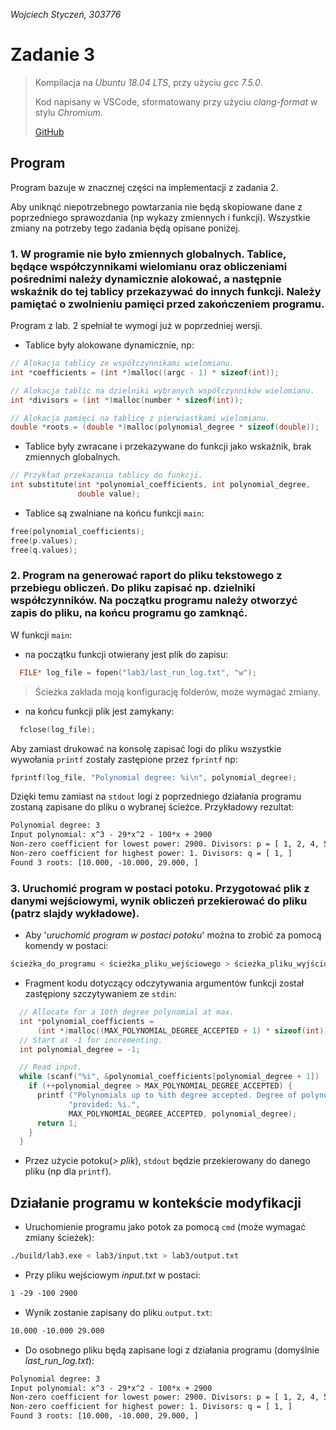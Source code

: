 _Wojciech Styczeń, 303776_

# Zadanie 3

> Kompilacja na _Ubuntu 18.04 LTS_, przy użyciu _gcc 7.5.0_.
>
> Kod napisany w VSCode, sformatowany przy użyciu _clang-format_ w stylu _Chromium_.
>
> [GitHub](https://github.com/wstyczen/PROS.git)

## Program

Program bazuje w znacznej części na implementacji z zadania 2.

Aby uniknąć niepotrzebnego powtarzania nie będą skopiowane dane z poprzedniego sprawozdania (np wykazy zmiennych i funkcji). Wszystkie zmiany na potrzeby tego zadania będą opisane poniżej.

### 1. W programie nie było zmiennych globalnych. Tablice, będące współczynnikami wielomianu oraz obliczeniami pośrednimi należy dynamicznie alokować, a następnie wskaźnik do tej tablicy przekazywać do innych funkcji. Należy pamiętać o zwolnieniu pamięci przed zakończeniem programu.

Program z lab. 2 spełniał te wymogi już w poprzedniej wersji.

- Tablice były alokowane dynamicznie, np:

```c
// Alokacja tablicy ze współczynnikami wielomianu.
int *coefficients = (int *)malloc((argc - 1) * sizeof(int));

// Alokacja tablic na dzielniki wybranych współczynników wielomianu.
int *divisors = (int *)malloc(number * sizeof(int));

// Alokacja pamięci na tablicę z pierwiastkami wielomianu.
double *roots = (double *)malloc(polynomial_degree * sizeof(double));
```

- Tablice były zwracane i przekazywane do funkcji jako wskaźnik, brak zmiennych globalnych.

```c
// Przykład przekazania tablicy do funkcji.
int substitute(int *polynomial_coefficients, int polynomial_degree,
               double value);
```

- Tablice są zwalniane na końcu funkcji `main`:

```c
free(polynomial_coefficients);
free(p.values);
free(q.values);
```

### 2. Program na generować raport do pliku tekstowego z przebiegu obliczeń. Do pliku zapisać np. dzielniki współczynników. Na początku programu należy otworzyć zapis do pliku, na końcu programu go zamknąć.

W funkcji `main`:

- na początku funkcji otwierany jest plik do zapisu:

```c
  FILE* log_file = fopen("lab3/last_run_log.txt", "w");
```

> Ścieżka zakłada moją konfigurację folderów, może wymagać zmiany.

- na końcu funkcji plik jest zamykany:

```c
  fclose(log_file);
```

Aby zamiast drukować na konsolę zapisać logi do pliku wszystkie wywołania `printf` zostały zastępione przez `fprintf` np:

```c
fprintf(log_file, "Polynomial degree: %i\n", polynomial_degree);
```

Dzięki temu zamiast na `stdout` logi z poprzedniego działania programu zostaną zapisane do pliku o wybranej ścieżce. Przykładowy rezultat:

```txt
Polynomial degree: 3
Input polynomial: x^3 - 29*x^2 - 100*x + 2900
Non-zero coefficient for lowest power: 2900. Divisors: p = [ 1, 2, 4, 5, 10, 20, 25, 29, 50, 58, 100, 116, 145, 290, 580, 725, 1450, 2900, ]
Non-zero coefficient for highest power: 1. Divisors: q = [ 1, ]
Found 3 roots: [10.000, -10.000, 29.000, ]
```

### 3. Uruchomić program w postaci potoku. Przygotować plik z danymi wejściowymi, wynik obliczeń przekierować do pliku (patrz slajdy wykładowe).

- Aby '_uruchomić program w postaci potoku_' można to zrobić za pomocą komendy w postaci:

```sh
ścieżka_do_programu < ścieżka_pliku_wejściowego > ścieżka_pliku_wyjściowego
```

- Fragment kodu dotyczący odczytywania argumentów funkcji został zastępiony szczytywaniem ze `stdin`:

```c
  // Allocate for a 10th degree polynomial at max.
  int *polynomial_coefficients =
      (int *)malloc((MAX_POLYNOMIAL_DEGREE_ACCEPTED + 1) * sizeof(int));
  // Start at -1 for incrementing.
  int polynomial_degree = -1;

  // Read input.
  while (scanf("%i", &polynomial_coefficients[polynomial_degree + 1]) != EOF) {
    if (++polynomial_degree > MAX_POLYNOMIAL_DEGREE_ACCEPTED) {
      printf ("Polynomials up to %ith degree accepted. Degree of polynomial "
             "provided: %i.",
             MAX_POLYNOMIAL_DEGREE_ACCEPTED, polynomial_degree);
      return 1;
    }
  }
```

- Przez użycie potoku(_> plik_), `stdout` będzie przekierowany do danego pliku (np dla `printf`).

## Działanie programu w kontekście modyfikacji

- Uruchomienie programu jako potok za pomocą `cmd` (może wymagać zmiany ścieżek):

```sh
./build/lab3.exe < lab3/input.txt > lab3/output.txt
```

- Przy pliku wejściowym _input.txt_ w postaci:

```txt
1 -29 -100 2900
```

- Wynik zostanie zapisany do pliku `output.txt`:

```txt
10.000 -10.000 29.000
```

- Do osobnego pliku będą zapisane logi z działania programu (domyślnie _last_run_log.txt_):

```txt
Polynomial degree: 3
Input polynomial: x^3 - 29*x^2 - 100*x + 2900
Non-zero coefficient for lowest power: 2900. Divisors: p = [ 1, 2, 4, 5, 10, 20, 25, 29, 50, 58, 100, 116, 145, 290, 580, 725, 1450, 2900, ]
Non-zero coefficient for highest power: 1. Divisors: q = [ 1, ]
Found 3 roots: [10.000, -10.000, 29.000, ]
```
